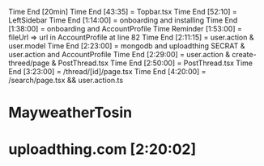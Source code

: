 Time End [20min]
Time End [43:35] = Topbar.tsx
Time End [52:10] = LeftSidebar
Time End [1:14:00] = onboarding and installing
Time End [1:38:00] = onboarding and AccountProfile
Time Reminder [1:53:00] = fileUrl => url in AccountProfile at line 82
Time End [2:11:15] = user.action & user.model
Time End [2:23:00] = mongodb and uploadthing SECRAT & user.action and AccountProfile
Time End [2:29:00] = user.action & create-threed/page & PostThread.tsx
Time End [2:50:00] = PostThread.tsx
Time End [3:23:00] = /thread/[id]/page.tsx
Time End [4:20:00] = /search/page.tsx && user.action.ts

# MayweatherTosin

# uploadthing.com [2:20:02]

<!-- git token= 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 -->

